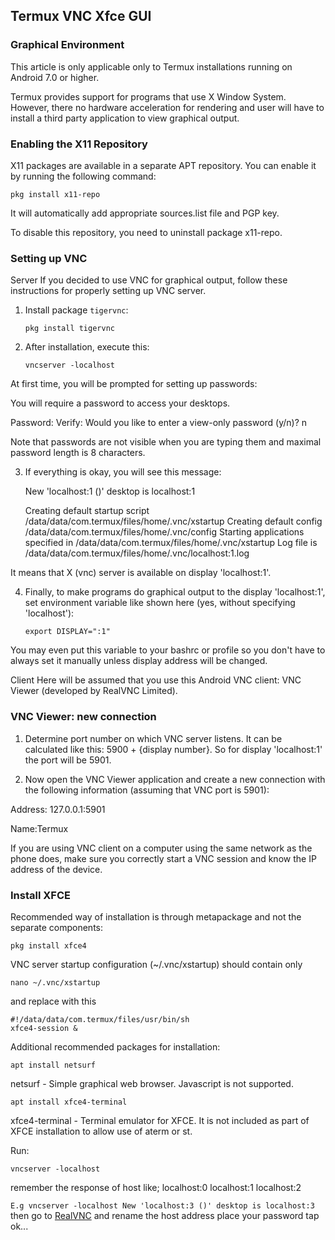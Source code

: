 ## Termux VNC Xfce GUI



### Graphical Environment
This article is only applicable only to Termux installations running on Android 7.0 or higher.

Termux provides support for programs that use X Window System. However, there no hardware acceleration for rendering and user will have to install a third party application to view graphical output.


### Enabling the X11 Repository
X11 packages are available in a separate APT repository. You can enable it by running the following command:

    pkg install x11-repo

It will automatically add appropriate sources.list file and PGP key.

To disable this repository, you need to uninstall package x11-repo.


### Setting up VNC
Server
If you decided to use VNC for graphical output, follow these instructions for properly setting up VNC server.

1. Install package `tigervnc`:

       pkg install tigervnc

2. After installation, execute this:

       vncserver -localhost

At first time, you will be prompted for setting up passwords:

You will require a password to access your desktops.

Password:
Verify:
Would you like to enter a view-only password (y/n)? n

Note that passwords are not visible when you are typing them and maximal password length is 8 characters.

3. If everything is okay, you will see this message:

     New 'localhost:1 ()' desktop is localhost:1

     Creating default startup script /data/data/com.termux/files/home/.vnc/xstartup
     Creating default config /data/data/com.termux/files/home/.vnc/config
     Starting applications specified in /data/data/com.termux/files/home/.vnc/xstartup
     Log file is /data/data/com.termux/files/home/.vnc/localhost:1.log
 
It means that X (vnc) server is available on display 'localhost:1'.

4. Finally, to make programs do graphical output to the display 'localhost:1', set environment variable like shown here (yes, without specifying 'localhost'):

       export DISPLAY=":1"

You may even put this variable to your bashrc or profile so you don't have to always set it manually unless display address will be changed.

Client
Here will be assumed that you use this Android VNC client: VNC Viewer (developed by RealVNC Limited).



### VNC Viewer: new connection
1. Determine port number on which VNC server listens. It can be calculated like this: 5900 + {display number}. So for display 'localhost:1' the port will be 5901.

2. Now open the VNC Viewer application and create a new connection with the following information (assuming that VNC port is 5901):

Address:
127.0.0.1:5901

Name:Termux

If you are using VNC client on a computer using the same network as the phone does, make sure you correctly start a VNC session and know the IP address of the device.



### Install XFCE
Recommended way of installation is through metapackage and not the separate components:

    pkg install xfce4

VNC server startup configuration (~/.vnc/xstartup) should contain only

    nano ~/.vnc/xstartup

and replace with this

    #!/data/data/com.termux/files/usr/bin/sh
    xfce4-session &

Additional recommended packages for installation:

    apt install netsurf
    
netsurf - Simple graphical web browser. Javascript is not supported.

    apt install xfce4-terminal
    
xfce4-terminal - Terminal emulator for XFCE. It is not included as part of XFCE installation to allow use of aterm or st.


Run: 

    vncserver -localhost

remember the response of host like; localhost:0 localhost:1 localhost:2 

``E.g vncserver -localhost
New 'localhost:3 ()' desktop is localhost:3
 ``
then go to [RealVNC](https://play.google.com/store/apps/details?id=com.realvnc.viewer.android&pcampaignid=web_share) 
and rename the host address place your password tap ok...
